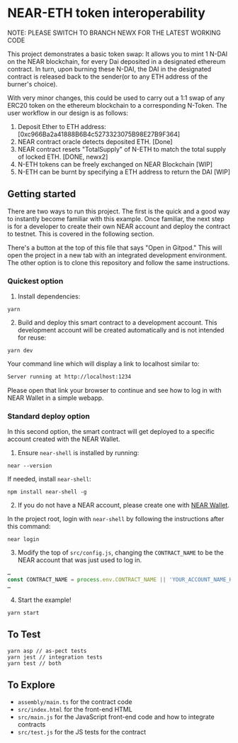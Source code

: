 NEAR-ETH token interoperability 
==================================

NOTE: PLEASE SWITCH TO BRANCH NEWX FOR THE LATEST WORKING CODE

This project demonstrates a basic token swap: It allows you to mint 1 N-DAI on the NEAR blockchain, for every Dai deposited in a designated ethereum contract. In turn, upon burning these N-DAI, the DAI in the designated contract is released back to the sender(or to any ETH address of the burner's choice).

With very minor changes, this could be used to carry out a 1:1 swap of any ERC20 token on the ethereum blockchain to a corresponding N-Token. The user workflow in our design is as follows:

1. Deposit Ether to ETH address: [0xc966Ba2a41888B6B4c5273323075B98E27B9F364]
2. NEAR contract oracle detects deposited ETH. [Done]
3. NEAR contract resets "TotalSupply" of N-ETH to match the total supply of locked ETH. [DONE, newx2]
4. N-ETH tokens can be freely exchanged on NEAR Blockchain [WIP]
4. N-ETH can be burnt by specifying a ETH address to return the DAI [WIP] 

## Getting started

There are two ways to run this project. The first is the quick and a good way to instantly become familiar with this example.
Once familiar, the next step is for a developer to create their own NEAR account and deploy the contract to testnet. This is covered in the following section.

There's a button at the top of this file that says "Open in Gitpod." This will open the project in a new tab with an integrated development environment. The other option is to clone this repository and follow the same instructions.

### Quickest option

1. Install dependencies:

```
yarn
```

2. Build and deploy this smart contract to a development account. This development account will be created automatically and is not intended for reuse:

```
yarn dev
```

Your command line which will display a link to localhost similar to:
```bash
Server running at http://localhost:1234
```

Please open that link your browser to continue and see how to log in with NEAR Wallet in a simple webapp.

### Standard deploy option
In this second option, the smart contract will get deployed to a specific account created with the NEAR Wallet.

1. Ensure `near-shell` is installed by running:

```
near --version
```

If needed, install `near-shell`:

```
npm install near-shell -g
```

2. If you do not have a NEAR account, please create one with [NEAR Wallet](https://wallet.nearprotocol.com).

In the project root, login with `near-shell` by following the instructions after this command:

```
near login
```

3. Modify the top of `src/config.js`, changing the `CONTRACT_NAME` to be the NEAR account that was just used to log in.

```javascript
…
const CONTRACT_NAME = process.env.CONTRACT_NAME || 'YOUR_ACCOUNT_NAME_HERE'; /* TODO: fill this in! */
…
```

4. Start the example!

```
yarn start
```

## To Test

```
yarn asp // as-pect tests
yarn jest // integration tests
yarn test // both
```

## To Explore

- `assembly/main.ts` for the contract code
- `src/index.html` for the front-end HTML
- `src/main.js` for the JavaScript front-end code and how to integrate contracts
- `src/test.js` for the JS tests for the contract
